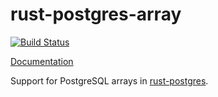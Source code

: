 # rust-postgres-array
[![Build Status](https://travis-ci.org/sfackler/rust-postgres-array.svg?branch=master)](https://travis-ci.org/sfackler/rust-postgres-array)

[Documentation](https://sfackler.github.io/rust-postgres-array/doc/v0.6.0/postgres_array)

Support for PostgreSQL arrays in [rust-postgres](https://github.com/sfackler/rust-postgres).
